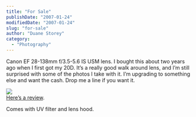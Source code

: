 ```yaml
---
title: "For Sale"
publishDate: "2007-01-24"
modifiedDate: "2007-01-24"
slug: "for-sale"
author: "Duane Storey"
category:
  - "Photography"
---
```


Canon EF 28-138mm f/3.5-5.6 IS USM lens. I bought this about two years ago when I first got my 20D. It’s a really good walk around lens, and I’m still surprised with some of the photos I take with it. I’m upgrading to something else and want the cash. Drop me a line if you want it.

  
![](http://www.the-digital-picture.com/Images/Pic/Canon-EF-28-135mm-f-3.5-5.6-IS-USM-Lens.jpg)  
[Here’s a review](http://www.the-digital-picture.com/Reviews/Canon-EF-28-135mm-f-3.5-5.6-IS-USM-Lens-Review.aspx).

Comes with UV filter and lens hood.
